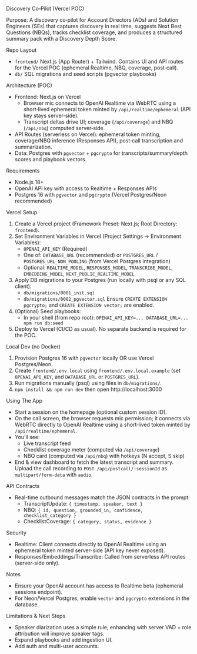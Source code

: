 Discovery Co‑Pilot (Vercel POC)

Purpose: A discovery co‑pilot for Account Directors (ADs) and Solution Engineers (SEs) that captures discovery in real time, suggests Next Best Questions (NBQs), tracks checklist coverage, and produces a structured summary pack with a Discovery Depth Score.

Repo Layout
- `frontend/` Next.js (App Router) + Tailwind. Contains UI and API routes for the Vercel POC (ephemeral Realtime, NBQ, coverage, post‑call).
- `db/` SQL migrations and seed scripts (pgvector playbooks)

Architecture (POC)
- Frontend: Next.js on Vercel
  - Browser mic connects to OpenAI Realtime via WebRTC using a short‑lived ephemeral token minted by `/api/realtime/ephemeral` (API key stays server‑side).
  - Transcript deltas drive UI; coverage (`/api/coverage`) and NBQ (`/api/nbq`) computed server‑side.
- API Routes (serverless on Vercel): ephemeral token minting, coverage/NBQ inference (Responses API), post‑call transcription and summarization.
- Data: Postgres with `pgvector` + `pgcrypto` for transcripts/summary/depth scores and playbook vectors.

Requirements
- Node.js 18+
- OpenAI API key with access to Realtime + Responses APIs
- Postgres 16 with `pgvector` and `pgcrypto` (Vercel Postgres/Neon recommended)

Vercel Setup
1) Create a Vercel project (Framework Preset: Next.js; Root Directory: `frontend`).
2) Set Environment Variables in Vercel (Project Settings → Environment Variables):
   - `OPENAI_API_KEY` (Required)
   - One of: `DATABASE_URL` (recommended) or `POSTGRES_URL` / `POSTGRES_URL_NON_POOLING` (from Vercel Postgres integration)
   - Optional: `REALTIME_MODEL`, `RESPONSES_MODEL`, `TRANSCRIBE_MODEL`, `EMBEDDING_MODEL`, `NEXT_PUBLIC_REALTIME_MODEL`
3) Apply DB migrations to your Postgres (run locally with psql or any SQL client):
   - `db/migrations/0001_init.sql`
   - `db/migrations/0002_pgvector.sql`
   Ensure `CREATE EXTENSION pgcrypto;` and `CREATE EXTENSION vector;` are enabled.
4) (Optional) Seed playbooks:
   - In your shell (from repo root): `OPENAI_API_KEY=... DATABASE_URL=... npm run db:seed`
5) Deploy to Vercel (CI/CD as usual). No separate backend is required for the POC.

Local Dev (no Docker)
1) Provision Postgres 16 with `pgvector` locally OR use Vercel Postgres/Neon.
2) Create `frontend/.env.local` using `frontend/.env.local.example` (set `OPENAI_API_KEY`, and `DATABASE_URL` or `POSTGRES_URL`).
3) Run migrations manually (psql) using files in `db/migrations/`.
4) `npm install && npm run dev` then open http://localhost:3000

Using The App
- Start a session on the homepage (optional custom session ID).
- On the call screen, the browser requests mic permission; it connects via WebRTC directly to OpenAI Realtime using a short‑lived token minted by `/api/realtime/ephemeral`.
- You’ll see:
  - Live transcript feed
  - Checklist coverage meter (computed via `/api/coverage`)
  - NBQ card (computed via `/api/nbq`) with hotkeys (N accept, S skip)
- End & view dashboard to fetch the latest transcript and summary. Upload the call recording to `POST /api/postcall/:sessionId` as `multipart/form-data` with `audio`.

API Contracts
- Real-time outbound messages match the JSON contracts in the prompt:
  - TranscriptUpdate: `{ timestamp, speaker, text }`
  - NBQ: `{ id, question, grounded_in, confidence, checklist_category }`
  - ChecklistCoverage: `{ category, status, evidence }`

Security
- Realtime: Client connects directly to OpenAI Realtime using an ephemeral token minted server-side (API key never exposed).
- Responses/Embeddings/Transcribe: Called from serverless API routes (server-side only).

Notes
- Ensure your OpenAI account has access to Realtime beta (ephemeral sessions endpoint).
- For Neon/Vercel Postgres, enable `vector` and `pgcrypto` extensions in the database.

Limitations & Next Steps
- Speaker diarization uses a simple rule; enhancing with server VAD + role attribution will improve speaker tags.
- Expand playbooks and add ingestion UI.
- Add auth and multi-user accounts.
